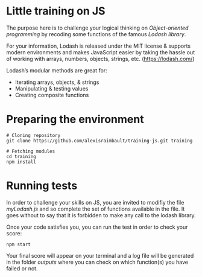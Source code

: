 # Little training on JS 

The purpose here is to challenge your logical thinking on *Object-oriented programming* by recoding some functions of the famous *Lodash library*.

For your information, Lodash is released under the MIT license & supports modern environments and makes JavaScript easier by taking the hassle out of working with arrays, numbers, objects, strings, etc. (https://lodash.com/)

Lodash’s modular methods are great for:

  - Iterating arrays, objects, & strings
  - Manipulating & testing values
  - Creating composite functions


# Preparing the environment

```
# Cloning repository
git clone https://github.com/alexisraimbault/training-js.git training

# Fetching modules 
cd training
npm install
```

# Running tests

In order to challenge your skills on JS, you are invited to modifiy the file _myLodash.js_ and so complete the set of functions available in the file. It goes without to say that it is forbidden to make any call to the lodash library.

Once your code satisfies you, you can run the test in order to check your score:

```
npm start
```

Your final score will appear on your terminal and a log file will be generated in the folder _outputs_ where you can check on which function(s) you have failed or not.
